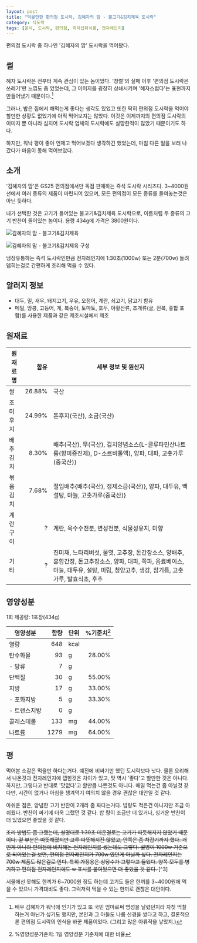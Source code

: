 ```yaml
---
layout: post
title: "먹을만한 편의점 도시락, 김혜자의 맘 - 불고기&김치제육 도시락"
category: 식도락
tags: [음식, 도시락, 편의점, 즉석섭취식품, 전자레인지]
---
```


편의점 도시락 중 하나인 '김혜자의 맘' 도시락을 먹어봤다.



## 썰

혜자 도시락은 전부터 계속 관심이 있는 놈이었다.
'창렬'의 실패 이후 '편의점 도시락은 쓰레기'란 느낌도 좀 있었는데, 그 이미지를 굉장히 상쇄시키며 '혜자스럽다'는 표현까지 만들어냈기 때문이다.[^1]

[^1]: 배우 김혜자가 워낙에 인기가 있고 또 국민 엄마로써 명성을 날렸던지라 자칫 먹칠하는거 아닌가 싶기도 했지만, 본인과 그 아들도 나름 신경을 썼다고 하고, 결론적으론 편의점 도시락의 인식을 바꾼 제품이었다. (그리고 많은 아류작을 낳았지.)

그러나, 밥은 집에서 해먹는게 좋다는 생각도 있었고
또한 딱히 편의점 도시락을 먹어야 할만한 상황도 없었기에 아직 먹어보지는 않았다.
이것은 이제까지의 편의점 도시락의 이미지 뿐 아니라 심지어 도시락 업체의 도시락에도 실망한적이 많았기 때문이기도 하다.

하지만, 워낙 평이 좋아 언제고 먹어보겠다 생각하긴 했었는데, 마침 다른 일을 보러 나갔다가 마음이 동해 먹어보았다.



## 소개

'김혜자의 맘'은 GS25 편의점에서만 독점 판매하는 즉석 도시락 시리즈다.
3~4000원 선에서 여러 종류의 제품이 마련되어 있으며,
모든 편의점이 모든 종류를 들여놓는것은 아닌 듯하다.

내가 선택한 것은 고기가 들어있는 불고기&김치제육 도시락으로,
이름처럼 두 종류의 고기 반찬이 들어있는 놈이다.
용량 434g에 가격은 3800원이다.

![김혜자의 맘 - 불고기&김치제육](https://lh3.googleusercontent.com/EWydeG0p2nC2ryYVNTsh_WxApX0h3K1Ee05ew3J5sYSLvo5F2ZfOePYnydoMXEI4PNJvEQ7dEkk=s600 "나쁘지 않은 구성에 가격대비도 좋다.")

![김혜자의 맘 - 불고기&김치제육 구성](https://lh3.googleusercontent.com/I_RD8LRGwPTauRyjyhPMi0K6JV1xolniHYttalm-OY5lkAoWNhc9nhnd9evCseATMcgkhhdRhf4=s600 "2단으로 되어있으며, 가려진 1단에는 반 정도에 밥이 들어있다.")

냉장유통하는 즉석 도시락인만큼 전자레인지에 1:30초(1000w) 또는 2분(700w) 돌려 뎁히는걸로 간편하게 조리해 먹을 수 있다.



## 알러지 정보

- 대두, 밀, 새우, 돼지고기, 우유, 오정어, 계란, 쇠고기, 닭고기 함유
- 메밀, 땅콩, 고등어, 게, 복숭아, 토마토, 호두, 아황산류, 조개류(굴, 전복, 홍합 포함)를 사용한 제품과 같은 제조시설에서 제조



## 원재료

원재료명     | 함유    | 세부 정보 및 원산지
-------------|--------:|---------------------
쌀           |  26.88% | 국산
조미후지     |  24.99% | 돈후지(국산), 소금(국산)
배추김치     |   8.30% | 배추(국산), 무(국산), 김치양념소스{L-글루타민산나트륨(향미증진제), D-소르비톨액), 양파, 대파, 고춧가루(중국산)}
볶음김치     |   7.68% | 절임배추{배추(국산), 정제소금(국산)}, 양파, 대두유, 백설탕, 마늘, 고춧가루(중국산)}
계란구이     |    ?    | 계란, 옥수수전분, 변성전분, 식물성유지, 미향
기타         |    ?    | 진미채, 느타리버섯, 물엿, 고추장, 돈간장소스, 양배추, 혼합간장, 돈고추장소스, 양파, 대파, 쪽파, 음료베이스, 마늘, 대두유, 설탕, 미림, 청양고추, 생강, 참기름, 고춧가루, 발효식초, 후추



## 영양성분

1회 제공량: 1포장(434g)

영양성분     | 함량 | 단위 | %기준치[^2]
-------------|-----:|:-----|--------:
열량         |  648 | kcal |
탄수화물     |   93 | g    | 28.00%
- 당류       |    7 | g    |
단백질       |   30 | g    | 55.00%
지방         |   17 | g    | 33.00%
- 포화지방   |    5 | g    | 33.30%
- 트랜스지방 |    0 | g    |
콜레스테롤   |  133 | mg   | 44.00%
나트륨       | 1279 | mg   | 64.00%


[^2]: %영양성분기준치: 1일 영양성분 기준치에 대한 비율



## 평

먹어본 소감은 먹을만 하다는거다.
예전에 비싸기만 했던 도시락보다 낫다.
물론 요리해서 나온것과 전자레인지에 뎁힌것은 차이가 있고, 맛 역시 '좋다'고 할만한 것은 아니다.
하지만, 그렇다고 반대로 '맛없다'고 할만큼 나쁜것도 아니다.
매일 먹는건 좀 아닐것 같다만, 시간이 없거나 아침을 챙겨먹기 여의치 않을 경우 괜찮은 대안일 것 같다.

아쉬운 점은, 양념한 고기 반찬이 2개라 좀 짜다는거다.
밥량도 적은건 아니지만 조금 아쉬웠다.
반찬이 짜기에 더욱 그랬던 것 같다.
밥 량이 조금만 더 있거나, 싱거운 반찬이 더 있었으면 좋았을 것 같다.

<del>
조리 방법도 쫌 그랬는데, 설명대로 1:30초 데운걸로는 고기가 따듯해지지 않았기 때문이다.
겉 부분은 따뜻해졌지만 고루 따뜻해지진 않았고, 안쪽은 좀 차갑기까지 했다.
개인게 아니라 편의점에 비치해논 전자레인지를 썼는데도 그렇다.
설명이 1000w 기준으로 되어있는걸 보면, 편의점 전자레인지가 700w 였던게 아닐까 싶다.
전자레인지는 700w 제품도 많은걸로 안다.
특히 가정용은 상당수가 그렇다고 들었다.
양쪽 모두를 병기하고 편의점 전자레인지에도 w 표시를 붙여뒀으면 더 좋았을 것 같다.
</del>[^3]

[^3]: 편의점 전자레인지는 여전히 점포에 따라 표기가 없는 곳이 있지만, 조리 방법은 최근(늦어도 2016-06-01 이후) 1000w/700w 병행 표기로 바뀌었다.

서울에선 못해도 한끼가 6~7000원 정도 하는데
고기도 들은 한끼를 3~4000원에 먹을 수 있으니 가격대비도 좋다.
그럭저럭 먹을 수 있는 한끼로 괜찮은 대안이다.
